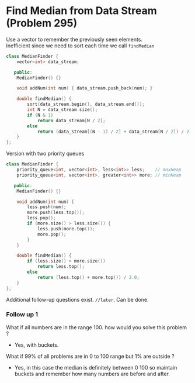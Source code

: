 # Find Median from Data Stream (Problem 295)

Use a vector to remember the previously seen elements.  
Inefficient since we need to sort each time we call `findMedian`

```cpp
class MedianFinder {
    vector<int> data_stream;

   public:
    MedianFinder() {}

    void addNum(int num) { data_stream.push_back(num); }

    double findMedian() {
        sort(data_stream.begin(), data_stream.end());
        int N = data_stream.size();
        if (N & 1)
            return data_stream[N / 2];
        else
            return (data_stream[(N - 1) / 2] + data_stream[N / 2]) / 2.0;
    }
};
```

Version with two priority queues

```cpp
class MedianFinder {
    priority_queue<int, vector<int>, less<int>> less;    // maxHeap
    priority_queue<int, vector<int>, greater<int>> more; // minHeap

   public:
    MedianFinder() {}

    void addNum(int num) {
        less.push(num);
        more.push(less.top());
        less.pop();
        if (more.size() > less.size()) {
            less.push(more.top());
            more.pop();
        }
    }

    double findMedian() {
        if (less.size() > more.size())
            return less.top();
        else
            return (less.top() + more.top()) / 2.0;
    }
};
```

Additional follow-up questions exist. `//later`. Can be done.

### Follow up 1

What if all numbers are in the range 100. how would you solve this problem ?

- Yes, with buckets.

What if 99% of all problems are in 0 to 100 range but 1% are outside ?

- Yes, in this case the median is definitely between 0 100 so maintain buckets
  and remember how many numbers are before and after.
